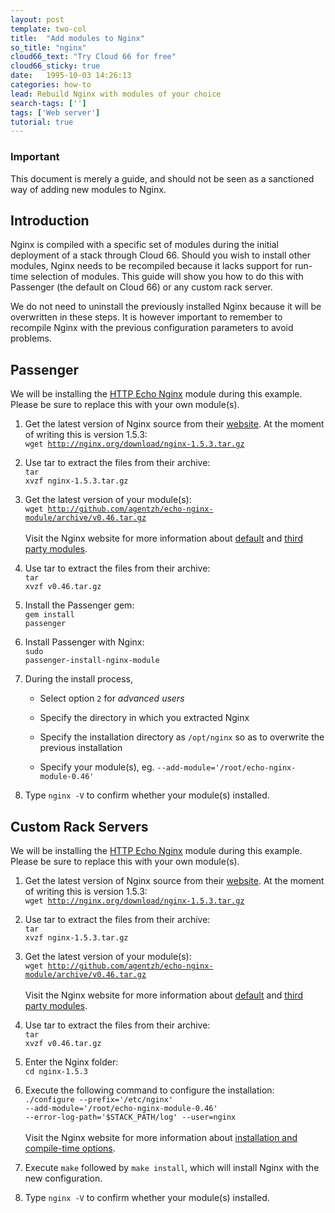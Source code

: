 ```yaml
---
layout: post
template: two-col
title:  "Add modules to Nginx"
so_title: "nginx"
cloud66_text: "Try Cloud 66 for free"
cloud66_sticky: true
date:   1995-10-03 14:26:13
categories: how-to
lead: Rebuild Nginx with modules of your choice
search-tags: ['']
tags: ['Web server']
tutorial: true
---
```



<div class="notice notice-standalone">
    <h3>Important</h3>
    <p>This document is merely a guide, and should not be seen as a sanctioned way of adding new modules to Nginx.</p>
</div>

## Introduction
Nginx is compiled with a specific set of modules during the initial deployment of a stack through Cloud 66. Should you wish to install other modules,
Nginx needs to be recompiled because it lacks support for run-time selection of modules. This guide will show you how to do this with Passenger (the default on Cloud 66) or any custom rack server.

We do not need to uninstall the previously installed Nginx because it will be overwritten in these steps. It is however
important to remember to recompile Nginx with the previous configuration parameters to avoid problems.

## Passenger

We will be installing the <a href="http://wiki.nginx.org/HttpEchoModule" target="_blank">HTTP Echo Nginx</a> module during this example. Please be sure to replace this with your own module(s).

1. Get the latest version of Nginx source from their <a href="http://nginx.org/en/download.html" target="_blank">website</a>. At the moment of writing this is version 1.5.3:<br><code>wget http://nginx.org/download/nginx-1.5.3.tar.gz</code>

2. Use tar to extract the files from their archive:<br><code>tar xvzf nginx-1.5.3.tar.gz</code>

3. Get the latest version of your module(s):<br><code>wget http://github.com/agentzh/echo-nginx-module/archive/v0.46.tar.gz</code><br><br>Visit the Nginx website for more information about <a href="http://wiki.nginx.org/Modules" target="_blank">default</a> and <a href="http://wiki.nginx.org/3rdPartyModules" target="_blank">third party modules</a>.

4. Use tar to extract the files from their archive:<br><code>tar xvzf v0.46.tar.gz</code>

5. Install the Passenger gem:<br><code>gem install passenger</code>

6. Install Passenger with Nginx:<br><code>sudo passenger-install-nginx-module</code><br>

7. During the install process,

    * Select option `2` for <i>advanced users</i>

    * Specify the directory in which you extracted Nginx

    * Specify the installation directory as <code>/opt/nginx</code> so as to overwrite the previous installation

    * Specify your module(s), eg. <code>--add-module='/root/echo-nginx-module-0.46'</code>

8. Type <code>nginx -V</code> to confirm whether your module(s) installed.

## Custom Rack Servers

We will be installing the <a href="http://wiki.nginx.org/HttpEchoModule" target="_blank">HTTP Echo Nginx</a> module during this example. Please be sure to replace this with your own module(s).

1. Get the latest version of Nginx source from their <a href="http://nginx.org/en/download.html" target="_blank">website</a>. At the moment of writing this is version 1.5.3:<br><code>wget http://nginx.org/download/nginx-1.5.3.tar.gz</code>

2. Use tar to extract the files from their archive:<br><code>tar xvzf nginx-1.5.3.tar.gz</code>

3. Get the latest version of your module(s):<br><code>wget http://github.com/agentzh/echo-nginx-module/archive/v0.46.tar.gz</code><br><br>Visit the Nginx website for more information about <a href="http://wiki.nginx.org/Modules" target="_blank">default</a> and <a href="http://wiki.nginx.org/3rdPartyModules" target="_blank">third party modules</a>.

4. Use tar to extract the files from their archive:<br><code>tar xvzf v0.46.tar.gz</code>

5. Enter the Nginx folder:<br><code>cd nginx-1.5.3</code>

6. Execute the following command to configure the installation:<br><code>./configure --prefix='/etc/nginx' --add-module='/root/echo-nginx-module-0.46' --error-log-path='$STACK&#95;PATH/log' --user=nginx</code><br><br>Visit the Nginx website for more information about <a href="http://wiki.nginx.org/InstallOptions" target="_blank">installation and compile-time options</a>.

7. Execute `make` followed by `make install`, which will install Nginx with the new configuration.

8. Type <code>nginx -V</code> to confirm whether your module(s) installed.